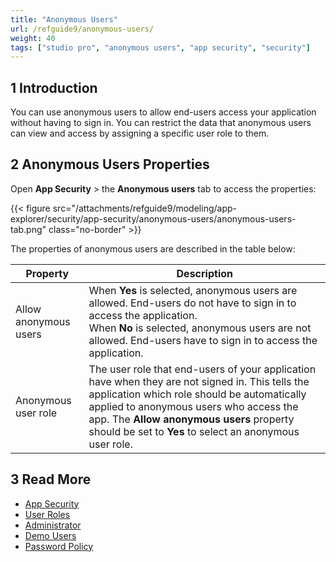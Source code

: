 ```yaml
---
title: "Anonymous Users"
url: /refguide9/anonymous-users/
weight: 40
tags: ["studio pro", "anonymous users", "app security", "security"]
---
```


## 1 Introduction

You can use anonymous users to allow end-users access your application without having to sign in. You can restrict the data that anonymous users can view and access by assigning a specific user role to them. 

## 2 Anonymous Users Properties

Open **App Security** > the **Anonymous users** tab to access the properties:

{{< figure src="/attachments/refguide9/modeling/app-explorer/security/app-security/anonymous-users/anonymous-users-tab.png" class="no-border" >}}

The properties of anonymous users are described in the table below:

| Property              | Description                                                  |
| --------------------- | ------------------------------------------------------------ |
| Allow anonymous users | When **Yes** is selected, anonymous users are allowed. End-users do not have to sign in to access the application. <br />When **No** is selected, anonymous users are not allowed. End-users have to sign in to access the application. |
| Anonymous user role   | The user role that end-users of your application have when they are not signed in. This tells the application which role should be automatically applied to anonymous users who access the app. The **Allow anonymous users** property should be set to **Yes** to select an anonymous user role. |

## 3 Read More

* [App Security](/refguide9/app-security/)
* [User Roles](/refguide9/user-roles/)
* [Administrator](/refguide9/administrator/)
* [Demo Users](/refguide9/demo-users/)
* [Password Policy](/refguide9/password-policy/)
